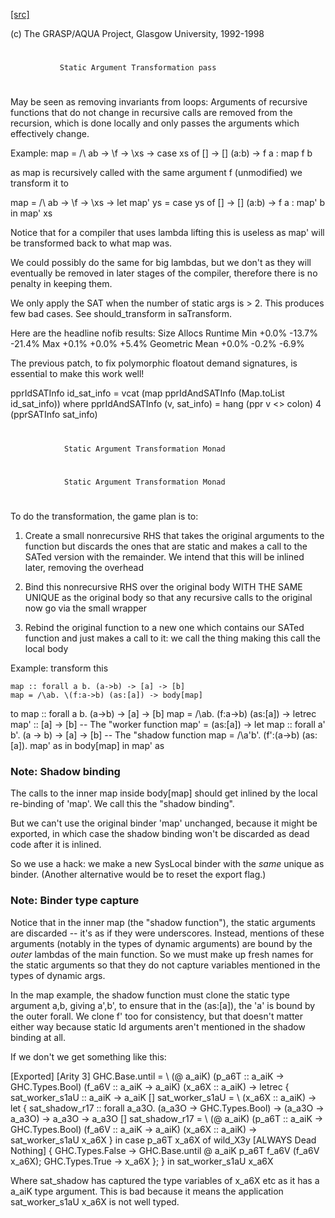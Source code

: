[[src]](https://github.com/ghc/ghc/tree/master/compiler/simplCore/SAT.hs)

(c) The GRASP/AQUA Project, Glasgow University, 1992-1998

# 

               Static Argument Transformation pass

# 

May be seen as removing invariants from loops:
Arguments of recursive functions that do not change in recursive
calls are removed from the recursion, which is done locally
and only passes the arguments which effectively change.

Example:
map = /\ ab -> \f -> \xs -> case xs of
                 []       -> []
                 (a:b) -> f a : map f b

as map is recursively called with the same argument f (unmodified)
we transform it to

map = /\ ab -> \f -> \xs -> let map' ys = case ys of
                       []     -> []
                       (a:b) -> f a : map' b
                in map' xs

Notice that for a compiler that uses lambda lifting this is
useless as map' will be transformed back to what map was.

We could possibly do the same for big lambdas, but we don't as
they will eventually be removed in later stages of the compiler,
therefore there is no penalty in keeping them.

We only apply the SAT when the number of static args is > 2. This
produces few bad cases.  See
                should_transform
in saTransform.

Here are the headline nofib results:
                  Size    Allocs   Runtime
Min             +0.0%    -13.7%    -21.4%
Max             +0.1%     +0.0%     +5.4%
Geometric Mean  +0.0%     -0.2%     -6.9%

The previous patch, to fix polymorphic floatout demand signatures, is
essential to make this work well!



pprIdSATInfo id_sat_info = vcat (map pprIdAndSATInfo (Map.toList id_sat_info))
  where pprIdAndSATInfo (v, sat_info) = hang (ppr v <> colon) 4 (pprSATInfo sat_info)


# 

                Static Argument Transformation Monad

# 

# 

                Static Argument Transformation Monad

# 

To do the transformation, the game plan is to:

1. Create a small nonrecursive RHS that takes the
   original arguments to the function but discards
   the ones that are static and makes a call to the
   SATed version with the remainder. We intend that
   this will be inlined later, removing the overhead

2. Bind this nonrecursive RHS over the original body
   WITH THE SAME UNIQUE as the original body so that
   any recursive calls to the original now go via
   the small wrapper

3. Rebind the original function to a new one which contains
   our SATed function and just makes a call to it:
   we call the thing making this call the local body

Example: transform this

    map :: forall a b. (a->b) -> [a] -> [b]
    map = /\ab. \(f:a->b) (as:[a]) -> body[map]
to
    map :: forall a b. (a->b) -> [a] -> [b]
    map = /\ab. \(f:a->b) (as:[a]) ->
         letrec map' :: [a] -> [b]
                    -- The "worker function
                map' = \(as:[a]) ->
                         let map :: forall a' b'. (a -> b) -> [a] -> [b]
                                -- The "shadow function
                             map = /\a'b'. \(f':(a->b) (as:[a]).
                                   map' as
                         in body[map]
         in map' as

### Note: Shadow binding

The calls to the inner map inside body[map] should get inlined
by the local re-binding of 'map'.  We call this the "shadow binding".

But we can't use the original binder 'map' unchanged, because
it might be exported, in which case the shadow binding won't be
discarded as dead code after it is inlined.

So we use a hack: we make a new SysLocal binder with the *same* unique
as binder.  (Another alternative would be to reset the export flag.)

### Note: Binder type capture

Notice that in the inner map (the "shadow function"), the static arguments
are discarded -- it's as if they were underscores.  Instead, mentions
of these arguments (notably in the types of dynamic arguments) are bound
by the *outer* lambdas of the main function.  So we must make up fresh
names for the static arguments so that they do not capture variables
mentioned in the types of dynamic args.

In the map example, the shadow function must clone the static type
argument a,b, giving a',b', to ensure that in the \(as:[a]), the 'a'
is bound by the outer forall.  We clone f' too for consistency, but
that doesn't matter either way because static Id arguments aren't
mentioned in the shadow binding at all.

If we don't we get something like this:

[Exported]
[Arity 3]
GHC.Base.until =
  \ (@ a_aiK)
    (p_a6T :: a_aiK -> GHC.Types.Bool)
    (f_a6V :: a_aiK -> a_aiK)
    (x_a6X :: a_aiK) ->
    letrec {
      sat_worker_s1aU :: a_aiK -> a_aiK
      []
      sat_worker_s1aU =
        \ (x_a6X :: a_aiK) ->
          let {
            sat_shadow_r17 :: forall a_a3O.
                              (a_a3O -> GHC.Types.Bool) -> (a_a3O -> a_a3O) -> a_a3O -> a_a3O
            []
            sat_shadow_r17 =
              \ (@ a_aiK)
                (p_a6T :: a_aiK -> GHC.Types.Bool)
                (f_a6V :: a_aiK -> a_aiK)
                (x_a6X :: a_aiK) ->
                sat_worker_s1aU x_a6X } in
          case p_a6T x_a6X of wild_X3y [ALWAYS Dead Nothing] {
            GHC.Types.False -> GHC.Base.until @ a_aiK p_a6T f_a6V (f_a6V x_a6X);
            GHC.Types.True -> x_a6X
          }; } in
    sat_worker_s1aU x_a6X

Where sat_shadow has captured the type variables of x_a6X etc as it has a a_aiK
type argument. This is bad because it means the application sat_worker_s1aU x_a6X
is not well typed.

